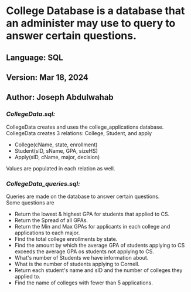 # College Database is a database that an administer may use to query to answer certain questions.  
## Language: SQL  
## Version: Mar 18, 2024  
## Author: Joseph Abdulwahab  

### _CollegeData.sql:_
CollegeData creates and uses the college_applications database.  
CollegeData creates 3 relations: College, Student, and apply  
-  College(cName, state, enrollment)    
-  Student(sID, sName, GPA, sizeHS)
-  Apply(sID, cName, major, decision)
    
Values are populated in each relation as well. 

### _CollegeData_queries.sql:_
Queries are made on the database to answer certain questions.  
Some questions are  
  - Return the lowest & highest GPA for students that applied to CS.
  - Return the Spread of all GPAs.
  - Return the Min and Max GPAs for applicants in each college and applications to each major.
  - Find the total college enrollments by state.
  - Find the amount by which the average GPA of students applying to CS exceeds the average GPA os students not applying to CS.
  - What's number of Students we have information about. 
  - What is the number of students applying to Cornell.
  - Return each student's name and sID and the number of colleges they applied to.
  - Find the name of colleges with fewer than 5 applications. 
